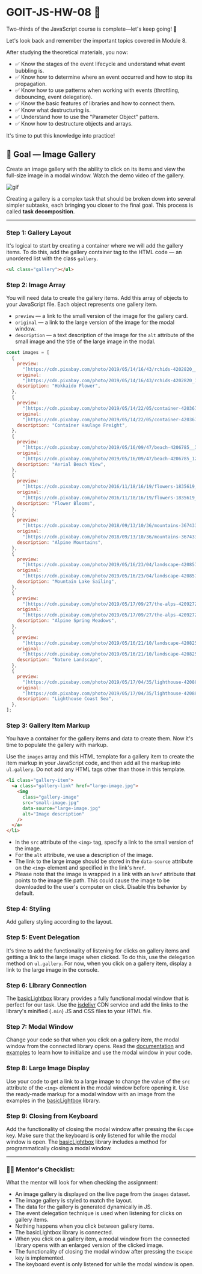 # GOIT-JS-HW-08 🚀

Two-thirds of the JavaScript course is complete—let's keep going! 💪

Let's look back and remember the important topics covered in Module 8.

After studying the theoretical materials, you now:

-   ✅ Know the stages of the event lifecycle and understand what event bubbling is.
-   ✅ Know how to determine where an event occurred and how to stop its propagation.
-   ✅ Know how to use patterns when working with events (throttling, debouncing, event delegation).
-   ✅ Know the basic features of libraries and how to connect them.
-   ✅ Know what destructuring is.
-   ✅ Understand how to use the "Parameter Object" pattern.
-   ✅ Know how to destructure objects and arrays.

It's time to put this knowledge into practice!

## 🎯 Goal — Image Gallery

Create an image gallery with the ability to click on its items and view the full-size image in a modal window. Watch the demo video of the gallery.

![gif](./images/homework-video-1.gif)

Creating a gallery is a complex task that should be broken down into several simpler subtasks, each bringing you closer to the final goal. This process is called **task decomposition**.

---

### **Step 1: Gallery Layout**

It's logical to start by creating a container where we will add the gallery items. To do this, add the gallery container tag to the HTML code — an unordered list with the class `gallery`.

```html
<ul class="gallery"></ul>
```

### **Step 2: Image Array**

You will need data to create the gallery items. Add this array of objects to your JavaScript file. Each object represents one gallery item.

-   `preview` — a link to the small version of the image for the gallery card.
-   `original` — a link to the large version of the image for the modal window.
-   `description` — a text description of the image for the `alt` attribute of the small image and the title of the large image in the modal.

```js
const images = [
  {
    preview:
      "[https://cdn.pixabay.com/photo/2019/05/14/16/43/rchids-4202820__480.jpg](https://cdn.pixabay.com/photo/2019/05/14/16/43/rchids-4202820__480.jpg)",
    original:
      "[https://cdn.pixabay.com/photo/2019/05/14/16/43/rchids-4202820_1280.jpg](https://cdn.pixabay.com/photo/2019/05/14/16/43/rchids-4202820_1280.jpg)",
    description: "Hokkaido Flower",
  },
  {
    preview:
      "[https://cdn.pixabay.com/photo/2019/05/14/22/05/container-4203677__340.jpg](https://cdn.pixabay.com/photo/2019/05/14/22/05/container-4203677__340.jpg)",
    original:
      "[https://cdn.pixabay.com/photo/2019/05/14/22/05/container-4203677_1280.jpg](https://cdn.pixabay.com/photo/2019/05/14/22/05/container-4203677_1280.jpg)",
    description: "Container Haulage Freight",
  },
  {
    preview:
      "[https://cdn.pixabay.com/photo/2019/05/16/09/47/beach-4206785__340.jpg](https://cdn.pixabay.com/photo/2019/05/16/09/47/beach-4206785__340.jpg)",
    original:
      "[https://cdn.pixabay.com/photo/2019/05/16/09/47/beach-4206785_1280.jpg](https://cdn.pixabay.com/photo/2019/05/16/09/47/beach-4206785_1280.jpg)",
    description: "Aerial Beach View",
  },
  {
    preview:
      "[https://cdn.pixabay.com/photo/2016/11/18/16/19/flowers-1835619__340.jpg](https://cdn.pixabay.com/photo/2016/11/18/16/19/flowers-1835619__340.jpg)",
    original:
      "[https://cdn.pixabay.com/photo/2016/11/18/16/19/flowers-1835619_1280.jpg](https://cdn.pixabay.com/photo/2016/11/18/16/19/flowers-1835619_1280.jpg)",
    description: "Flower Blooms",
  },
  {
    preview:
      "[https://cdn.pixabay.com/photo/2018/09/13/10/36/mountains-3674334__340.jpg](https://cdn.pixabay.com/photo/2018/09/13/10/36/mountains-3674334__340.jpg)",
    original:
      "[https://cdn.pixabay.com/photo/2018/09/13/10/36/mountains-3674334_1280.jpg](https://cdn.pixabay.com/photo/2018/09/13/10/36/mountains-3674334_1280.jpg)",
    description: "Alpine Mountains",
  },
  {
    preview:
      "[https://cdn.pixabay.com/photo/2019/05/16/23/04/landscape-4208571__340.jpg](https://cdn.pixabay.com/photo/2019/05/16/23/04/landscape-4208571__340.jpg)",
    original:
      "[https://cdn.pixabay.com/photo/2019/05/16/23/04/landscape-4208571_1280.jpg](https://cdn.pixabay.com/photo/2019/05/16/23/04/landscape-4208571_1280.jpg)",
    description: "Mountain Lake Sailing",
  },
  {
    preview:
      "[https://cdn.pixabay.com/photo/2019/05/17/09/27/the-alps-4209272__340.jpg](https://cdn.pixabay.com/photo/2019/05/17/09/27/the-alps-4209272__340.jpg)",
    original:
      "[https://cdn.pixabay.com/photo/2019/05/17/09/27/the-alps-4209272_1280.jpg](https://cdn.pixabay.com/photo/2019/05/17/09/27/the-alps-4209272_1280.jpg)",
    description: "Alpine Spring Meadows",
  },
  {
    preview:
      "[https://cdn.pixabay.com/photo/2019/05/16/21/10/landscape-4208255__340.jpg](https://cdn.pixabay.com/photo/2019/05/16/21/10/landscape-4208255__340.jpg)",
    original:
      "[https://cdn.pixabay.com/photo/2019/05/16/21/10/landscape-4208255_1280.jpg](https://cdn.pixabay.com/photo/2019/05/16/21/10/landscape-4208255_1280.jpg)",
    description: "Nature Landscape",
  },
  {
    preview:
      "[https://cdn.pixabay.com/photo/2019/05/17/04/35/lighthouse-4208843__340.jpg](https://cdn.pixabay.com/photo/2019/05/17/04/35/lighthouse-4208843__340.jpg)",
    original:
      "[https://cdn.pixabay.com/photo/2019/05/17/04/35/lighthouse-4208843_1280.jpg](https://cdn.pixabay.com/photo/2019/05/17/04/35/lighthouse-4208843_1280.jpg)",
    description: "Lighthouse Coast Sea",
  },
];
```

### **Step 3: Gallery Item Markup**

You have a container for the gallery items and data to create them. Now it's time to populate the gallery with markup.

Use the `images` array and this HTML template for a gallery item to create the item markup in your JavaScript code, and then add all the markup into `ul.gallery`. Do not add any HTML tags other than those in this template.

```html
<li class="gallery-item">
  <a class="gallery-link" href="large-image.jpg">
    <img
      class="gallery-image"
      src="small-image.jpg"
      data-source="large-image.jpg"
      alt="Image description"
    />
  </a>
</li>
```
-   In the `src` attribute of the `<img>` tag, specify a link to the small version of the image.
-   For the `alt` attribute, we use a description of the image.
-   The link to the large image should be stored in the `data-source` attribute on the `<img>` element and specified in the link's `href`.
-   Please note that the image is wrapped in a link with an `href` attribute that points to the image file path. This could cause the image to be downloaded to the user's computer on click. Disable this behavior by default.

### **Step 4: Styling**

Add gallery styling according to the layout.

### **Step 5: Event Delegation**

It's time to add the functionality of listening for clicks on gallery items and getting a link to the large image when clicked. To do this, use the delegation method on `ul.gallery`. For now, when you click on a gallery item, display a link to the large image in the console.

### **Step 6: Library Connection**

The [basicLightbox](https://github.com/electerious/basicLightbox/tree/master) library provides a fully functional modal window that is perfect for our task. Use the [jsdelivr](https://www.jsdelivr.com/package/npm/basiclightbox?path=dist) CDN service and add the links to the library's minified (`.min`) JS and CSS files to your HTML file.

### **Step 7: Modal Window**

Change your code so that when you click on a gallery item, the modal window from the connected library opens. Read the [documentation](https://github.com/electerious/basicLightbox#readme) and [examples](https://basiclightbox.electerious.com/) to learn how to initialize and use the modal window in your code.

### **Step 8: Large Image Display**

Use your code to get a link to a large image to change the value of the `src` attribute of the `<img>` element in the modal window before opening it. Use the ready-made markup for a modal window with an image from the examples in the [basicLightbox](https://basiclightbox.electerious.com/) library.

### **Step 9: Closing from Keyboard**

Add the functionality of closing the modal window after pressing the `Escape` key. Make sure that the keyboard is only listened for while the modal window is open. The [basicLightbox](https://basiclightbox.electerious.com/) library includes a method for programmatically closing a modal window.

---

### **🧑‍🏫 Mentor's Checklist:**

What the mentor will look for when checking the assignment:

-   An image gallery is displayed on the live page from the `images` dataset.
-   The image gallery is styled to match the layout.
-   The data for the gallery is generated dynamically in JS.
-   The event delegation technique is used when listening for clicks on gallery items.
-   Nothing happens when you click between gallery items.
-   The basicLightbox library is connected.
-   When you click on a gallery item, a modal window from the connected library opens with an enlarged version of the clicked image.
-   The functionality of closing the modal window after pressing the `Escape` key is implemented.
-   The keyboard event is only listened for while the modal window is open.